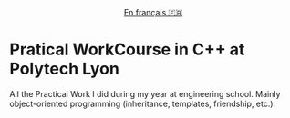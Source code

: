 <div style="text-align: center">
<a href="README-fr.md">En français 🇫🇷</a>
</div>

# Pratical WorkCourse in C++ at Polytech Lyon

All the Practical Work I did during my year at engineering school.
Mainly object-oriented programming (inheritance, templates, friendship, etc.). 
